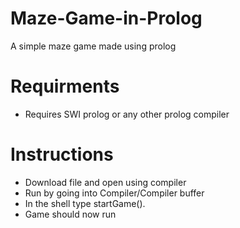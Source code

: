 # Maze-Game-in-Prolog
A simple maze game made using prolog

# Requirments
- Requires SWI prolog or any other prolog compiler

# Instructions
- Download file and open using compiler
- Run by going into Compiler/Compiler buffer
- In the shell type startGame().
- Game should now run
